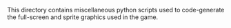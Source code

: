This directory contains miscellaneous python scripts used to code-generate the full-screen and sprite graphics used in the game. 